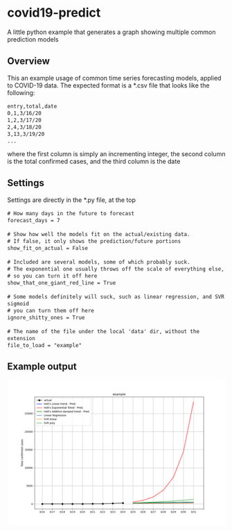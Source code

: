 # covid19-predict
A little python example that generates a graph showing multiple common prediction models

## Overview

This an example usage of common time series forecasting models, applied to COVID-19 data.
The expected format is a *.csv file that looks like the following:

    entry,total,date
    0,1,3/16/20
    1,2,3/17/20
    2,4,3/18/20
    3,13,3/19/20
    ...
    
where the first column is simply an incrementing integer,
the second column is the total confirmed cases, and the third column is the date

## Settings

Settings are directly in the *.py file, at the top

    # How many days in the future to forecast
    forecast_days = 7
    
    # Show how well the models fit on the actual/existing data.
    # If false, it only shows the prediction/future portions
    show_fit_on_actual = False
    
    # Included are several models, some of which probably suck.
    # The exponential one usually throws off the scale of everything else,
    # so you can turn it off here
    show_that_one_giant_red_line = True
    
    # Some models definitely will suck, such as linear regression, and SVR sigmoid
    # you can turn them off here
    ignore_shitty_ones = True
    
    # The name of the file under the local 'data' dir, without the extension
    file_to_load = "example"
    
## Example output
![Covid19Example](https://github.com/advanced4/covid19-predict/raw/master/example_output.png)